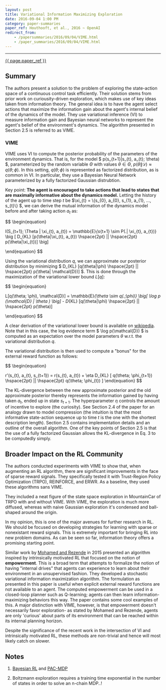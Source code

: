 ```yaml
---
layout: post
title: Variational Information Maximizing Exploration
date: 2016-09-04 1:00 PM
category: paper-summaries
paper_ref: Houthooft, et al., 2016 ~ OpenAI
redirect_from:
    - /papersummaries/2016/09/04/VIME.html
    - /paper_summaries/2016/09/04/VIME.html
---
```


<script type="text/x-mathjax-config">
MathJax.Hub.Config({
  TeX: { equationNumbers: { autoNumber: "AMS" } },
  tex2jax: {inlineMath: [['$','$'], ['\\(','\\)']]},
});
</script>

<script type="text/javascript" async
  src="https://cdn.mathjax.org/mathjax/latest/MathJax.js?config=TeX-MML-AM_CHTML">
</script> 
---

[{{ page.paper_ref }}](http://arxiv.org/pdf/1605.09674v2.pdf)

## Summary

The authors present a solution to the problem of exploring the state-action space of a continuous control task efficiently. Their solution stems from prior work on curiousity-driven exploration, which makes use of key ideas taken from information theory. The general idea is to have the agent select actions that maximize the information gain about the agent's internal belief of the dynamics of the model. They use variational inference (VI) to measure information gain and Bayesian neural networks to represent the agent's belief of the environment's dynamics. The algorithm presented in Section 2.5 is referred to as VIME.

### VIME

VIME uses VI to compute the posterior probability of the parameters of the environment dynamics. 
That is, for the model $ p(s_{t+1}|s_{t}, a_{t}; \theta) $, parameterized by the random variable $\Theta$ with values $\theta \in \Theta$, $p(\theta \| \mathcal{D}) \approx q(\theta; \phi)$. In this setting, $q(\theta; \phi)$ is represented as factorized distribution, as is common in VI. In particular, they use a Bayesian Neural Network parameterized by a fully factorized Gaussian distrubtion.

Key point: **The agent is encouraged to take actions that lead to states that are maximally informative about the dynamics model.** Letting the history of the agent up to time step $t$ be $\xi_{t} = \\{s_{0}, a_{0}, s_{1}, a_{1}, ..., s_{t}\\} $, we can derive the mutual information of the dynamics model before and after taking action $a_{t}$ as:

$$
\begin{equation}

I(S_{t+1}; \Theta | \xi_{t}, a_{t}) = \mathbb{E}_{s_{t+1} \sim P(.| \xi_{t}, a_{t})} \big [ D_{KL} [p(\theta|\xi_{t}, a_{t}) \hspace{2pt} || \hspace{2pt} p(\theta|\xi_{t})] \big]

\end{equation}
$$

Using the variational distribution $q$, we can approximate our posterior distribution by minimizing $ D_{KL} [q(\theta\|\phi) \hspace{2pt} \|\| \hspace{2pt} p(\theta\| \mathcal{D})] $. This is done through the maximization of the variational lower bound $L[q]$:

$$
\begin{equation}

L[q(\theta; \phi), \mathcal{D}] = \mathbb{E}_{\theta \sim q(.;\phi)} \big[ \log p (\mathcal{D} | \theta ) \big] -  D_{KL} [q(\theta|\phi) \hspace{2pt} || \hspace{2pt} p(\theta)]

\end{equation}
$$

A clear derivation of the variational lower bound is available on [wikipedia](https://en.wikipedia.org/wiki/Variational_Bayesian_methods). Note that in this case, the log evidence term $ \log p(\mathcal{D}) $ is computed as an expectation over the model parameters $\theta$ w.r.t. the variational distribution $q$. 

The variational distribution is then used to compute a "bonus" for the external reward function as follows: 

$$
\begin{equation}

r'(s_{t}, a_{t}, s_{t+1}) = r(s_{t}, a_{t}) + \eta D_{KL} [ q(\theta; \phi_{t+1}) \hspace{2pt} || \hspace{2pt} q(\theta; \phi_{t}) ]
\end{equation}
$$

The KL-divergence between the new approximate posterior and the old approximate posterior thereby represents the information gained by having taken $a_{t}$, ended up in state $s_{t+1}$. The hyperparameter $\eta$ controls the amount of incentive to explore (the curiosity). See Section 2.4 of the paper for an analogy drawn to model compression (the intuition is that the most informative state-action sequence up to time $t$ is the one with the shortest description length). Section 2.5 contains implementation details and an outline of the overall algorithm. One of the key points of Section 2.5 is that the use of a fully factorized Gaussian allows the KL-divergence in Eq. 3 to be computedly simply.

## Broader Impact on the RL Community

The authors conducted experiments with VIME to show that, when augmenting an RL algorithm, there are significant improvements in the face of sparse reward signals. They specifically tested it with Trust-Region Policy Optimization (TRPO), REINFORCE, and ERWR. As a baseline, they used these algorithms sans VIME. 

They included a neat figure of the state space exploration in MountainCar of TRPO with and without VIME. With VIME, the exploration is much more diffused, whereas with naive Gaussian exploration it's condensed and ball-shaped around the origin.

In my opinion, this is one of the major avenues for further research in RL. We should be focused on developing strategies for learning with sparse or nonexistant reward signals. This is extremely important for bringing RL into new problem domains. As can be seen so far, information theory offers a promising starting point. 

Similar work by [Mohamed and Rezende](https://arxiv.org/pdf/1509.08731v1.pdf) in 2015 presented an algorithm inspired by intrinsically motivated RL that focused on the notion of **empowerment**. This is a broad term that attempts to formalize the notion of having "internal drives" that agents can experience to learn about their environment in an unsupervised fashion. They developed a stochastic variational information maximization algorithm. The formulation as presented in this paper is useful when explicit external reward functions are not available to an agent. The computed empowerment can be used in a closed-loop planner such as Q-learning; agents can then learn information-maximizing behaviors this way. The paper contains some cool examples of this. A major distinction with VIME, however, is that empowerment doesn't necessarily favor exploration- as stated by Mohamed and Rezende, agents are only 'curious' about parts of its environment that can be reached within its internal planning horizon. 

Despite the significance of the recent work in the intersection of VI and intrinsically motivated RL, these methods are non-trivial and hence will most likely catch on slower.

## Notes

1. [Bayesian RL](http://tx.technion.ac.il/~avivt/BRLS_journal.pdf) and [PAC-MDP](http://citeseerx.ist.psu.edu/viewdoc/download?doi=10.1.1.297.6237&rep=rep1&type=pdf)

2. Boltzmann exploration requires a training time exponential in the number of states in order to solve an n-chain MDP..!